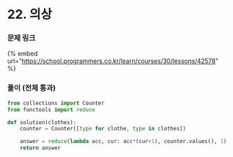 # 22. 의상

### 문제 링크

{% embed url="https://school.programmers.co.kr/learn/courses/30/lessons/42578" %}

### 풀이 (전체 통과)

```python
from collections import Counter
from functools import reduce

def solution(clothes):
    counter = Counter([type for clothe, type in clothes])

    answer = reduce(lambda acc, cur: acc*(cur+1), counter.values(), 1) - 1
    return answer
```
